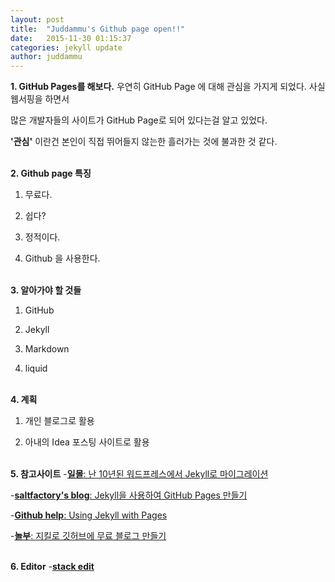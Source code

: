 ```yaml
---
layout: post
title:  "Juddammu's Github page open!!"
date:   2015-11-30 01:15:37
categories: jekyll update
author: juddammu
---
```


**1. GitHub Pages를 해보다.**
우연히 GitHub Page 에 대해 관심을 가지게 되었다. 사실 웹서핑을 하면서

많은 개발자들의 사이트가 GitHub Page로 되어 있다는걸 알고 있었다.

**'관심'** 이란건 본인이 직접 뛰어들지 않는한 흘러가는 것에 불과한 것 같다.
<br/><br/>

**2. Github page 특징**
  1. 무료다.

  2. 쉽다?

  3. 정적이다.

  4. Github 을 사용한다.
<br/><br/>

**3. 알아가야 할 것들**
  1. GitHub

  2. Jekyll

  3. Markdown

  4. liquid
<br/><br/>

**4. 계획**
  1. 개인 블로그로 활용

  2. 아내의 Idea 포스팅 사이트로 활용
<br/><br/>

**5. 참고사이트**
  -[**일몰**: 난 10년된 워드프레스에서 Jekyll로 마이그레이션](http://ilmol.com/2015/01/%EC%9B%8C%EB%93%9C%ED%94%84%EB%A0%88%EC%8A%A4%EC%97%90%EC%84%9C%20Jekyll%EB%A1%9C%20%EB%A7%88%EC%9D%B4%EA%B7%B8%EB%A0%88%EC%9D%B4%EC%85%98.html#fn6)

  -[**saltfactory's blog**: Jekyll을 사용하여 GitHub Pages 만들기](http://blog.saltfactory.net/jekyll/upgrade-github-pages-dependency-versions.html)

  -[**Github help**: Using Jekyll with Pages](https://help.github.com/articles/using-jekyll-with-pages/)

  -[**놀부**: 지킬로 깃허브에 무료 블로그 만들기 ](https://nolboo.github.io/blog/2013/10/15/free-blog-with-github-jekyll/)
<br/><br/>

**6. Editor**
  -[**stack edit**](https://stackedit.io/editor)